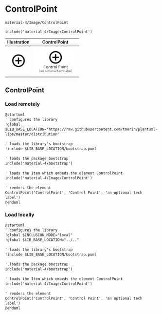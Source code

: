 # ControlPoint


```text
material-4/Image/ControlPoint
```

```text
include('material-4/Image/ControlPoint')
```



| Illustration | ControlPoint |
| :---: | :---: |
| ![illustration for Illustration](../../material-4/Image/ControlPoint.png) | ![illustration for ControlPoint](../../material-4/Image/ControlPoint.Local.png) |




## ControlPoint

### Load remotely
```plantuml
@startuml
' configures the library
!global $LIB_BASE_LOCATION="https://raw.githubusercontent.com/tmorin/plantuml-libs/master/distribution"

' loads the library's bootstrap
!include $LIB_BASE_LOCATION/bootstrap.puml

' loads the package bootstrap
include('material-4/bootstrap')

' loads the Item which embeds the element ControlPoint
include('material-4/Image/ControlPoint')

' renders the element
ControlPoint('ControlPoint', 'Control Point', 'an optional tech label')
@enduml
```

### Load locally
```plantuml
@startuml
' configures the library
!global $INCLUSION_MODE="local"
!global $LIB_BASE_LOCATION="../.."

' loads the library's bootstrap
!include $LIB_BASE_LOCATION/bootstrap.puml

' loads the package bootstrap
include('material-4/bootstrap')

' loads the Item which embeds the element ControlPoint
include('material-4/Image/ControlPoint')

' renders the element
ControlPoint('ControlPoint', 'Control Point', 'an optional tech label')
@enduml
```

